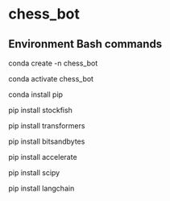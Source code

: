 # chess_bot

## Environment Bash commands
conda create -n chess_bot

conda activate chess_bot

conda install pip

pip install stockfish

pip install transformers

pip install bitsandbytes

pip install accelerate

pip install scipy

pip install langchain

